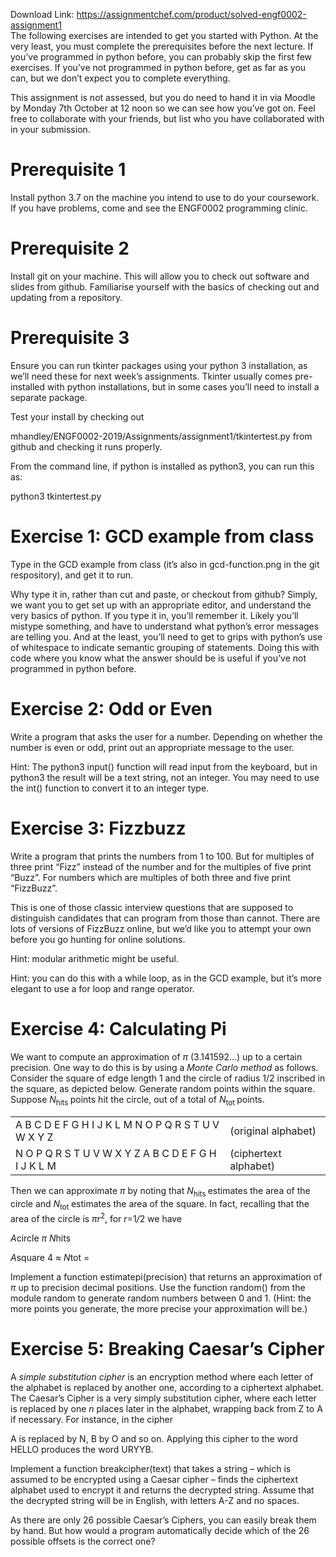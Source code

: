 Download Link: https://assignmentchef.com/product/solved-engf0002-assignment1
<br>
The following exercises are intended to get you started with Python. At the very least, you must complete the prerequisites before the next lecture. If you’ve programmed in python before, you can probably skip the first few exercises. If you’ve not programmed in python before, get as far as you can, but we don’t expect you to complete everything.

This assignment is not assessed, but you do need to hand it in via Moodle by Monday 7th October at 12 noon so we can see how you’ve got on. Feel free to collaborate with your friends, but list who you have collaborated with in your submission.

<h1>Prerequisite 1</h1>

Install python 3.7 on the machine you intend to use to do your coursework. If you have problems, come and see the ENGF0002 programming clinic.

<h1>Prerequisite 2</h1>

Install git on your machine. This will allow you to check out software and slides from github. Familiarise yourself with the basics of checking out and updating from a repository.

<h1>Prerequisite 3</h1>

Ensure you can run tkinter packages using your python 3 installation, as we’ll need these for next week’s assignments. Tkinter usually comes pre-installed with python installations, but in some cases you’ll need to install a separate package.

Test your install by checking out

mhandley/ENGF0002-2019/Assignments/assignment1/tkintertest.py from github and checking it runs properly.

From the command line, if python is installed as python3, you can run this as:

python3 tkintertest.py

<h1>Exercise 1: GCD example from class</h1>

Type in the GCD example from class (it’s also in gcd-function.png in the git respository), and get it to run.

Why type it in, rather than cut and paste, or checkout from github? Simply, we want you to get set up with an appropriate editor, and understand the very basics of python. If you type it in, you’ll remember it. Likely you’ll mistype something, and have to understand what python’s error messages are telling you. And at the least, you’ll need to get to grips with python’s use of whitespace to indicate semantic grouping of statements. Doing this with code where you know what the answer should be is useful if you’ve not programmed in python before.

<h1>Exercise 2: Odd or Even</h1>

Write a program that asks the user for a number. Depending on whether the number is even or odd, print out an appropriate message to the user.

Hint: The python3 input() function will read input from the keyboard, but in python3 the result will be a text string, not an integer. You may need to use the int() function to convert it to an integer type.

<h1>Exercise 3: Fizzbuzz</h1>

Write a program that prints the numbers from 1 to 100. But for multiples of three print “Fizz” instead of the number and for the multiples of five print “Buzz”. For numbers which are multiples of both three and five print “FizzBuzz”.

This is one of those classic interview questions that are supposed to distinguish candidates that can program from those than cannot. There are lots of versions of FizzBuzz online, but we’d like you to attempt your own before you go hunting for online solutions.

Hint: modular arithmetic might be useful.

Hint: you can do this with a while loop, as in the GCD example, but it’s more elegant to use a for loop and range operator.

<h1>Exercise 4: Calculating Pi</h1>

We want to compute an approximation of <em>π </em>(3.141592…) up to a certain precision. One way to do this is by using a <em>Monte Carlo method </em>as follows. Consider the square of edge length 1 and the circle of radius 1/2 inscribed in the square, as depicted below. Generate random points within the square. Suppose <em>N</em><sub>hits </sub>points hit the circle, out of a total of <em>N</em><sub>tot </sub>points.

<table width="606">

 <tbody>

  <tr>

   <td width="438">A B C D E F G H I J K L M N O P Q R S T U V W X Y Z</td>

   <td width="167">(original alphabet)</td>

  </tr>

  <tr>

   <td width="438">N O P Q R S T U V W X Y Z A B C D E F G H I J K L M</td>

   <td width="167">(ciphertext alphabet)</td>

  </tr>

 </tbody>

</table>

Then we can approximate <em>π </em>by noting that <em>N</em><sub>hits </sub>estimates the area of the circle and <em>N</em><sub>tot </sub>estimates the area of the square. In fact, recalling that the area of the circle is <em>πr</em><sup>2</sup>, for <em>r</em>=1<em>/</em>2 we have

<em>A</em>circle             <em>π       N</em>hits

<em>A</em>square    4 ≈ <em>N</em>tot =

Implement a function estimatepi(precision) that returns an approximation of <em>π </em>up to precision decimal positions. Use the function random() from the module random to generate random numbers between 0 and 1. (Hint: the more points you generate, the more precise your approximation will be.)

<h1>Exercise 5: Breaking Caesar’s Cipher</h1>

A <em>simple substitution cipher </em>is an encryption method where each letter of the alphabet is replaced by another one, according to a ciphertext alphabet. The Caesar’s Cipher is a very simply substitution cipher, where each letter is replaced by one <em>n </em>places later in the alphabet, wrapping back from Z to A if necessary. For instance, in the cipher

A is replaced by N, B by O and so on. Applying this cipher to the word HELLO produces the word URYYB.

Implement a function breakcipher(text) that takes a string – which is assumed to be encrypted using a Caesar cipher – finds the ciphertext alphabet used to encrypt it and returns the decrypted string. Assume that the decrypted string will be in English, with letters A-Z and no spaces.

As there are only 26 possible Caesar’s Ciphers, you can easily break them by hand. But how would a program automatically decide which of the 26 possible offsets is the correct one?